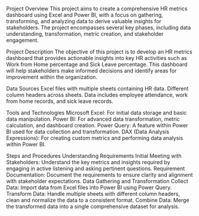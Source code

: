 Project Overview
This project aims to create a comprehensive HR metrics dashboard using Excel and Power BI, with a focus on gathering, transforming, and analyzing data to derive valuable insights for stakeholders. The project encompasses several key phases, including data understanding, transformation, metric creation, and stakeholder engagement.

Project Description
The objective of this project is to develop an HR metrics dashboard that provides actionable insights into key HR activities such as Work from Home percentage and Sick Leave percentage. This dashboard will help stakeholders make informed decisions and identify areas for improvement within the organization.

Data Sources
Excel files with multiple sheets containing HR data.
Different column headers across sheets.
Data includes employee attendance, work from home records, and sick leave records.

Tools and Technologies
Microsoft Excel: For initial data storage and basic data manipulation.
Power BI: For advanced data transformation, metric calculation, and dashboard creation.
Power Query: A feature within Power BI used for data collection and transformation.
DAX (Data Analysis Expressions): For creating custom metrics and performing data analysis within Power BI.

Steps and Procedures
Understanding Requirements
Initial Meeting with Stakeholders: Understand the key metrics and insights required by engaging in active listening and asking pertinent questions.
Requirement Documentation: Document the requirements to ensure clarity and alignment with stakeholder expectations.
Data Gathering and Transformation
Collect Data: Import data from Excel files into Power BI using Power Query.
Transform Data: Handle multiple sheets with different column headers, clean and normalize the data to a consistent format.
Combine Data: Merge the transformed data into a single comprehensive dataset for analysis.



